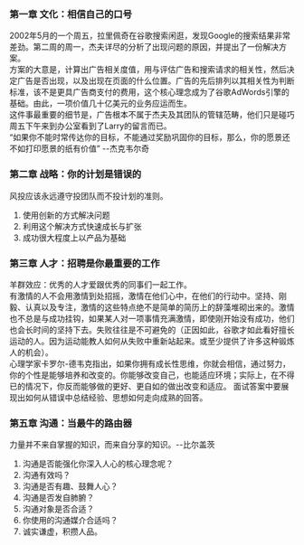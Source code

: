 ### 第一章 文化：相信自己的口号
  2002年5月的一个周五，拉里佩奇在谷歌搜索闲逛，发现Google的搜索结果非常差劲。第二周的周一，杰夫详尽的分析了出现问题的原因，并提出了一份解决方案。  
  方案的大意是，计算出广告相关度值，用与评估广告和搜索请求的相关性，然后决定广告是否出现，以及出现在页面的什么位置。广告的先后排列以其相关性为判断标准，该不是更具广告商支付的费用，这个核心理念成为了谷歌AdWords引擎的基础。由此，一项价值几十亿美元的业务应运而生。  
  这件事最重要的细节是，广告根本不属于杰夫及其团队的管辖范畴，他们只是碰巧周五下午来到办公室看到了Larry的留言而已。  
  “如果你不能时常传达你的目标，不能通过奖励巩固你的目标，那么，你的愿景还不如打印愿景的纸有价值” --杰克韦尔奇

### 第二章 战略：你的计划是错误的
  风投应该永远遵守投团队而不投计划的准则。
  1. 使用创新的方式解决问题
  2. 利用这个解决方式快速成长与扩张
  3. 成功很大程度上以产品为基础

### 第三章 人才：招聘是你最重要的工作
  羊群效应：优秀的人才爱跟优秀的同事们一起工作。  
  有激情的人不会用激情到处招摇，激情在他们心中，在他们的行动中。坚持、刚毅、认真以及专注，激情的这些特点绝不是简单的简历上的辞藻堆砌出来的。激情也不总是与成功挂钩，如果某人对一项事情充满激情，即使刚开始没有成功，他们也会长时间的坚持下去。失败往往是不可避免的（正因如此，谷歌才如此看好擅长运动的人。因为运动能教人如何从失败中重新站起来。或至少提供了许多这种锻炼人的机会）。  
  心理学家卡罗尔-德韦克指出，如果你拥有成长性思维，你就会相信，通过努力，你的个性是能够培养和改变的。你能够改变自己，也能适应环境；实际上，在不得已的情况下，你反而能够做的更好、更自如的做出改变和适应。
  面试答案中要展现出如何从错误中总结经验、思想如何走向成熟的回答。

### 第五章 沟通：当最牛的路由器
  力量并不来自掌握的知识，而来自分享的知识。--比尔盖茨
  1. 沟通是否能强化你深入人心的核心理念呢？
  2. 沟通有效吗？
  3. 沟通是否有趣、鼓舞人心？
  4. 沟通是否发自肺腑？
  5. 沟通对象是否合适？
  6. 你使用的沟通媒介合适吗？
  7. 诚实谦虚，积攒人品。